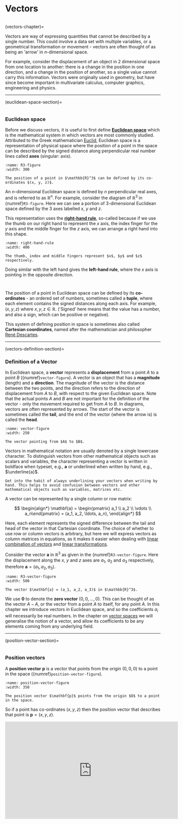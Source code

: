 # Vectors

```{index} Vector
```

(vectors-chapter)=

Vectors are way of expressing quantities that cannot be described by a single number. This could involve a data set with multiple variables, or a geometrical transformation or movement - vectors are often thought of as being an 'arrow' in $n$-dimensional space.

For example, consider the displacement of an object in 2 dimensional space from one location to another: there is a change in the position in one direction, and a change in the position of another, so a single value cannot carry this information. Vectors were originally used in geometry, but have since become important in multivariate calculus, computer graphics, engineering and physics.

---

(euclidean-space-section)=

```{index} Euclidean space
```

### Euclidean space

Before we discuss vectors, it is useful to first define <a href="https://en.wikipedia.org/wiki/Euclidean_space" target="_blank">**Euclidean space**</a> which is the mathematical system in which vectors are most commonly studied. Attributed to the Greek mathematician <a href="https://en.wikipedia.org/wiki/Euclid" target="_blank">Euclid</a>, Euclidean space is a representation of physical space where the position of a point in the space can be described by the signed distance along perpendicular real number lines called **axes** (singular: axis).

```{figure} /_images/3_R3.svg
:name: R3-figure
:width: 300

The position of a point in $\mathbb{R}^3$ can be defined by its co-ordinates $(x, y, z)$.
```

An $n$-dimensional Euclidean space is defined by $n$ perpendicular real axes, and is referred to as $\mathbb{R}^n$. For example, consider the diagram of $\mathbb{R}^3$ in {numref}`R3-figure`. Here we can see a portion of 3-dimensional Euclidean space defined by the 3 axes labelled $x$, $y$ and $z$.

This representation uses the <a href="https://en.wikipedia.org/wiki/Right-hand_rule" target="_blank">**right-hand rule**</a>, so-called because if we use the thumb on our right hand to represent the $x$ axis, the index finger for the $y$ axis and the middle finger for the $z$ axis, we can arrange a right hand into this shape.

```{figure} /_images/3_right-hand-rule.png
:name: right-hand-rule
:width: 400

The thumb, index and middle fingers represent $x$, $y$ and $z$ respectively.
```

Doing similar with the left hand gives the **left-hand rule**, where the $x$ axis is pointing in the opposite direction.

```{index} Co-ordinates
```

```{index} Tuple
```

The position of a point in Euclidean space can be defined by its **co-ordinates** - an ordered set of numbers, sometimes called a **tuple**, where each element contains the signed distances along each axis. For example, $(x, y, z)$ where $x, y, z \in \mathbb{R}$. ('Signed' here means that the value has a number, and also a sign, which can be positive or negative).

This system of defining position in space is sometimes also called **Cartesian coordinates**, named after the mathematician and philosopher <a href="https://en.wikipedia.org/wiki/Ren%C3%A9_Descartes" target="_blank">René Descartes</a>.

---

(vectors-definition-section)=

### Definition of a Vector

In Euclidean space, a **vector** represents a **displacement** from a point $A$ to a point $B$ ({numref}`vector-figure`). A vector is an object that has a **magnitude** (length) and a **direction**. The magnitude of the vector is the distance between the two points, and the direction refers to the direction of displacement from $A$ to $B$, with respect to the given Euclidean space. Note that the actual points $A$ and $B$ are not important for the definition of the vector - only the movement required to get from $A$ to $B$. In diagrams, vectors are  often represented by arrows. The start of the vector is sometimes called the **tail**, and the end of the vector (where the arrow is) is called the **head**.

```{figure} /_images/3_vector.svg
:name: vector-figure
:width: 250

The vector pointing from $A$ to $B$.
```

Vectors in mathematical notation are usually denoted by a single lowercase character. To distinguish vectors from other mathematical objects such as scalars and variables, the character representing a vector is written in boldface when typeset, e.g., $\mathbf{a}$ or underlined when written by hand, e.g., $\underline{a}$.

```{important}
Get into the habit of always underlining your vectors when writing by hand. This helps to avoid confusion between vectors and other mathematical objects such as variables, matrices etc.
```

A vector can be represented by a single column or row matrix:

$$ \begin{align*}
    \mathbf{a} = \begin{pmatrix} a_1 \\ a_2 \\ \vdots \\ a_n\end{pmatrix} = (a_1, a_2, \ldots, a_n),
\end{align*} $$

Here, each element represents the signed difference between the tail and head of the vector in that Cartesian coordinate. The choice of whether to use row or column vectors is arbitrary, but here we will express vectors as column matrices in equations, as it makes it easier when dealing with [linear combination of vectors](linear-combination-of-vectors-section) and [linear transformations](linear-transformations-chapter).

Consider the vector $\mathbf{a}$ in $\mathbb{R}^3$ as given in the {numref}`R3-vector-figure`. Here the displacement along the $x$, $y$ and $z$ axes are $a_1$, $a_2$ and $a_3$ respectively, therefore $\mathbf{a} = (a_1, a_2, a_3)$.

```{figure} /_images/3_R3_vector.svg
:name: R3-vector-figure
:width: 500

The vector $\mathbf{a} = (a_1, a_2, a_3)$ in $\mathbb{R}^3$.
```

We use $\mathbf{0}$ to denote the **zero vector** $(0, 0, \ldots, 0)$. This can be thought of as the vector $A - A$, or the vector from a point $A$ to itself, for any point $A$. In this chapter we introduce vectors in Euclidean space, and so the coefficients $a_i$ will necessarily be real numbers. In the chapter on [vector spaces](vector-spaces-chapter) we will generalise the notion of a vector, and allow its coefficients to be any elements coming from any underlying field.

---

(position-vector-section)=

```{index} Vector ; position vector
```

### Position vectors

A **position vector** $\mathbf{p}$ is a vector that points from the origin $(0, 0, 0)$ to a point in the space ({numref}`position-vector-figure`).

```{figure} /_images/3_position_vector.svg
:name: position-vector-figure
:width: 350

The position vector $\mathbf{p}$ points from the origin $O$ to a point in the space.
```

So if a point has co-ordinates $(x, y, z)$ then the position vector that describes that point is $\mathbf{p} = (x, y, z)$.

<iframe width="560" height="315" src="https://www.youtube.com/embed/3-LCn_dGzaY?si=83mL-se8kta0pqFL" title="YouTube video player" frameborder="0" allow="accelerometer; autoplay; clipboard-write; encrypted-media; gyroscope; picture-in-picture; web-share" allowfullscreen></iframe>
